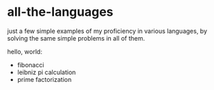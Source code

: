 # all-the-languages
just a few simple examples of my proficiency in various languages, by solving the same simple problems in all of them.


hello, world:
 - fibonacci
 - leibniz pi calculation
 - prime factorization
